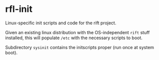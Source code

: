 rfl-init
========

Linux-specific init scripts and code for the rift project.

Given an existing linux distribution with
the OS-independent `rift` stuff installed,
this will populate `/etc` with the necessary scripts to boot.

Subdirectory `sysinit` contains the initscripts proper
(run once at system boot).

